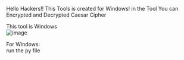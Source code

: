 Hello Hackers!! This Tools is created for Windows! in the Tool You can Encrypted and Decrypted Caesar Cipher<br>

This tool is Windows<br>
![image](https://user-images.githubusercontent.com/108183497/176630195-7fa56439-522c-47b2-97d9-dd8d03cd6e94.png)


For Windows:<br>
run the py file<br>
